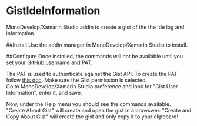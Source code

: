 # GistIdeInformation
MonoDevelop/Xamarin Studio addin to create a gist of the the Ide log and information.

##Install
Use the addin manager in MonoDevelop/Xamarin Studio to install.

##Configure
Once installed, the commands will not be available until you set your GitHub username and PAT.

The PAT is used to authenticate against the Gist API. To create the PAT follow [this doc](https://help.github.com/articles/creating-an-access-token-for-command-line-use/#creating-a-token). Make sure the Gist permission is selected.  
Go to MonoDevelop/Xamarin Studio preference and look for "Gist User Information", enter it, and save.

Now, under the Help menu you should see the commands available.  
"Create About Gist" will create and open the gist in a browswer. "Create and Copy About Gist" will create the gist and only copy it to your clipboard!

